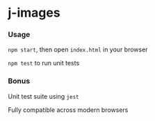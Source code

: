 # j-images

### Usage
`npm start`, then open `index.html` in your browser

`npm test` to run unit tests

### Bonus
Unit test suite using `jest`

Fully compatible across modern browsers